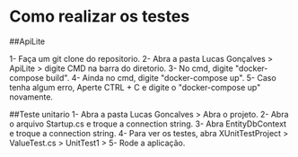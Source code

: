 # Como realizar os testes

##ApiLite

1- Faça um git clone do repositorio. 
2- Abra a pasta Lucas Gonçalves > ApiLite > digite CMD na barra do diretorio.
3- No cmd, digite "docker-compose build". 
4- Ainda no cmd, digite "docker-compose up".
5- Caso tenha algum erro, Aperte CTRL + C e digite o "docker-compose up" novamente.


##Teste unitario
1- Abra a pasta Lucas Goncalves > Abra o projeto. 
2- Abra o arquivo Startup.cs e troque a connection string. 
3- Abra EntityDbContext e troque a connection string.
4- Para ver os testes, abra XUnitTestProject > ValueTest.cs > UnitTest1 >
5- Rode a aplicação.




